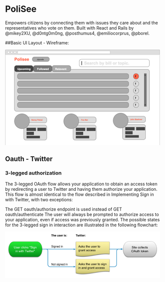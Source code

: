 # PoliSee

Empowers citizens by connecting them with issues they care about and the representatives who vote on them. Built with React and Rails by @mikey2XU, @d0ntg0m0ng, @posthumus4, @emiliocorprus, @pborel.

##Basic UI Layout - Wireframe:

![Polisee Wireframe](./public/imgs/Polisee-Wireframe.png "Polisee Wireframe")


## Oauth - Twitter
### 3-legged authorization
The 3-legged OAuth flow allows your application to obtain an access token by redirecting a user to Twitter and having them authorize your application. This flow is almost identical to the flow described in Implementing Sign in with Twitter, with two exceptions:

The GET oauth/authorize endpoint is used instead of GET oauth/authenticate
The user will always be prompted to authorize access to your application, even if access was previously granted.
The possible states for the 3-legged sign in interaction are illustrated in the following flowchart:

![Twitter Oauth Flow](./public/imgs/twitter-oauth-flow.png "Twitter Oauth Flow")



